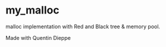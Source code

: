 # my_malloc

malloc implementation with Red and Black tree & memory pool.

Made with Quentin Dieppe
